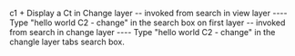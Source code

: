 c1 +
Display a Ct in Change layer
-- invoked from search in view layer
---- Type "hello world C2 - change" in the search box on first layer
-- invoked from search in change layer
---- Type "hello world C2 - change" in the changle layer tabs search box.
